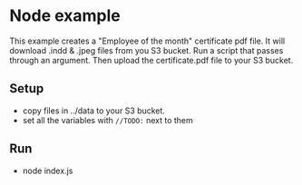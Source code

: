 # Node example

This example creates a "Employee of the month" certificate pdf file.  It will download .indd & .jpeg files from you S3 bucket.  Run a script that passes through an argument.  Then upload the certificate.pdf file to your S3 bucket.


## Setup
* copy files in ../data to your S3 bucket.
* set all the variables with `//TODO:` next to them

## Run
* node index.js